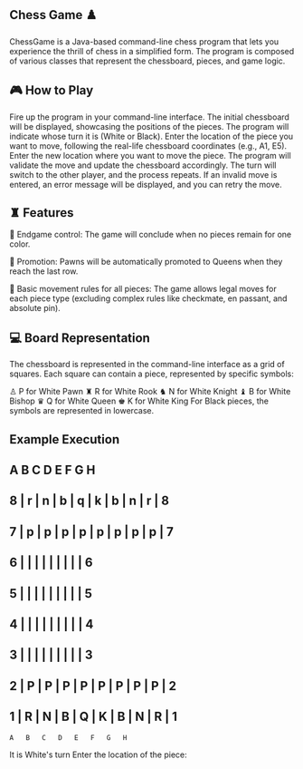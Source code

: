 ## Chess Game ♟️
ChessGame is a Java-based command-line chess program that lets you experience the thrill of chess in a simplified form. The program is composed of various classes that represent the chessboard, pieces, and game logic.

## 🎮 How to Play
Fire up the program in your command-line interface.
The initial chessboard will be displayed, showcasing the positions of the pieces.
The program will indicate whose turn it is (White or Black).
Enter the location of the piece you want to move, following the real-life chessboard coordinates (e.g., A1, E5).
Enter the new location where you want to move the piece.
The program will validate the move and update the chessboard accordingly.
The turn will switch to the other player, and the process repeats.
If an invalid move is entered, an error message will be displayed, and you can retry the move.
## ♜ Features
🏁 Endgame control: The game will conclude when no pieces remain for one color.

👑 Promotion: Pawns will be automatically promoted to Queens when they reach the last row.

🐎 Basic movement rules for all pieces: The game allows legal moves for each piece type (excluding complex rules like checkmate, en passant, and absolute pin).

## 💻 Board Representation
The chessboard is represented in the command-line interface as a grid of squares. Each square can contain a piece, represented by specific symbols:

♙ P for White Pawn ♜ R for White Rook ♞ N for White Knight ♝ B for White Bishop ♛ Q for White Queen ♚ K for White King For Black pieces, the symbols are represented in lowercase.

## Example Execution
 A   B   C   D   E   F   G   H
 ---------------------------------
8 | r | n | b | q | k | b | n | r | 8
 ---------------------------------
7 | p | p | p | p | p | p | p | p | 7
 ---------------------------------
6 |   |   |   |   |   |   |   |   | 6
 ---------------------------------
5 |   |   |   |   |   |   |   |   | 5
 ---------------------------------
4 |   |   |   |   |   |   |   |   | 4
 ---------------------------------
3 |   |   |   |   |   |   |   |   | 3
 ---------------------------------
2 | P | P | P | P | P | P | P | P | 2
 ---------------------------------
1 | R | N | B | Q | K | B | N | R | 1
 ---------------------------------
    A   B   C   D   E   F   G   H

It is White's turn
Enter the location of the piece:
